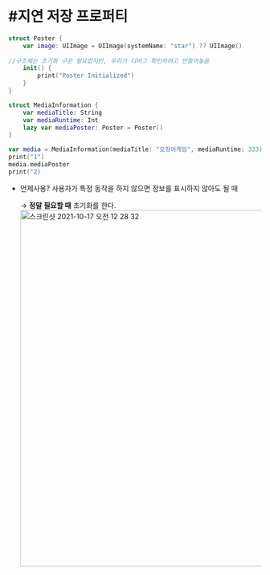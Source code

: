 # #지연 저장 프로퍼티

```swift
struct Poster {
    var image: UIImage = UIImage(systemName: "star") ?? UIImage()
   
//구조체는 초기화 구문 필요없지만, 우리가 디버그 확인하려고 만들어놓음
    init() {
        print("Poster Initialized")
    }
}

struct MediaInformation {
    var mediaTitle: String
    var mediaRuntime: Int
    lazy var mediaPoster: Poster = Poster()
}

var media = MediaInformation(mediaTitle: "오징어게임", mediaRuntime: 333)
print("1")
media.mediaPoster
print("2)
```

- 언제사용? 사용자가 특정 동작을 하지 않으면 정보를 표시하지 않아도 될 때
    
    → **정말 필요할 때** 초기화를 한다.<br>
    <img width="710" alt="스크린샷 2021-10-17 오전 12 28 32" src="https://user-images.githubusercontent.com/53874628/137593249-ba1a1bbc-274a-41e0-a274-4bfbbec2dcc2.png">
